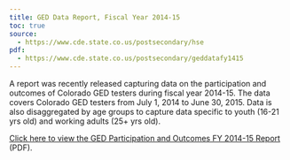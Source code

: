 ```yaml
---
title: GED Data Report, Fiscal Year 2014-15
toc: true
source:
  - https://www.cde.state.co.us/postsecondary/hse
pdf:
  - https://www.cde.state.co.us/postsecondary/geddatafy1415
---
```

A report was recently released capturing data on the participation and outcomes of Colorado GED testers during fiscal year 2014-15. The data covers Colorado GED testers from July 1, 2014 to June 30, 2015. Data is also disaggregated by age groups to capture data specific to youth (16-21 yrs old) and working adults (25+ yrs old).

[Click here to view the GED Participation and Outcomes FY 2014-15 Report](https://www.cde.state.co.us/postsecondary/geddatafy1415) (PDF).